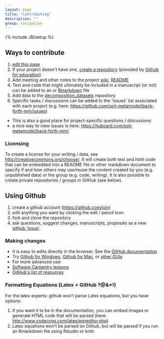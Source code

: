 ```yaml
---
layout: page
title: "Contributing"
description: ""
group: navigation
---
```

{% include JB/setup %}


## Ways to contribute

1. [edit this page](https://github.com/soil-metamodel/soil-metamodel.github.com/edit/master/contributing.md)
1. If your project doesn't have one, [create a repository](https://help.github.com/articles/create-a-repo/) (provided by [Github for education](https://education.github.com/)).
2. Add meeting and other notes to the project [wiki](https://help.github.com/articles/about-github-wikis/), [README](https://help.github.com/articles/create-a-repo/#commit-your-first-change)
3. Text and code that might ultimately be included in a manuscript (or not) can be added to an  or [Rmarkdown](http://rmarkdown.rstudio.com/) file
4. Add data to the [decomposition_datasets](https://github.com/soil-metamodel/decomposition_datasets) repository
5. Specific tasks / discussions can be added to the 'issues' list associated with each project (e.g. here: https://github.com/soil-metamodel/back-forth-mm/issues)
 * This is also a good place for project-specific questions / discussions
 * a nice way to view issues is here: https://huboard.com/soil-metamodel/back-forth-mm/

### Licensing

To create a license for your writing / data, see http://creativecommons.org/choose/. It will create both text and html code that can be embedded into a README file or other markdown document to specify if and how others may use/reuse the content created by you (e.g. unpublished data) or the group (e.g. code, writing). It is also possible to create private repositories / groups in GitHub (see below).

## Using Github

1. create a github account (https://github.com/join)
2. edit anything you want by clicking the edit / pencil icon
3. fork and clone the repository
4. ask questions, suggest changes, manuscripts, proposals as a new [github 'issue'](https://github.com/soil-metamodel/soil-metamodel.github.com/issues/new).

### Making changes

* It is easy to edits directly in the browser. See the [GitHub documentation](https://help.github.com/articles/editing-files-in-another-user-s-repository)
* Try [Github for Windows](https://windows.github.com/), [Github for Mac](https://mac.github.com/), or [other GUIs](http://git-scm.com/downloads/guis)
* For more advanced use:
 * [Software Carpentry lessons](http://software-carpentry.org/v5/novice/git/index.html)
 * [GitHub's list of resources](http://soil-metamodel.github.io/contributing.html)

### Formatting Equations (Latex + GitHub ?@&*!)

For the latex experts: github won't parse Latex equations, but you have options: 
 1. if you want it to be in the documentation, you can embed images or generate HTML code that will be parsed (here: http://www.codecogs.com/latex/eqneditor.php) 
 2. Latex equations won't be parsed on Github, but will be parsed if you run an Rmarkdown file using Rstudio or knitr.
